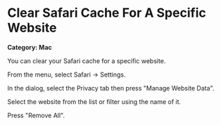 # Clear Safari Cache For A Specific Website

__Category: Mac__

You can clear your Safari cache for a specific website. 

From the menu, select Safari -> Settings.

In the dialog, select the Privacy tab then press "Manage Website Data".

Select the website from the list or filter using the name of it.

Press "Remove All".
